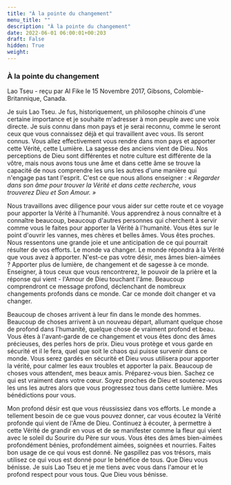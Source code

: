 ```yaml
---
title: "À la pointe du changement"
menu_title: ""
description: "À la pointe du changement"
date: 2022-06-01 06:00:01+00:203
draft: False
hidden: True
weight:
---
```

### À la pointe du changement

Lao Tseu - reçu par Al Fike le 15 Novembre 2017, Gibsons, Colombie-Britannique, Canada.

Je suis Lao Tseu. Je fus, historiquement, un philosophe chinois d'une certaine importance et je souhaite m'adresser à mon peuple avec une voix directe. Je suis connu dans mon pays et je serai reconnu, comme le seront ceux que vous connaissez déjà et qui travaillent avec vous. Ils seront connus. Vous allez effectivement vous rendre dans mon pays et apporter cette Vérité, cette Lumière. La sagesse des anciens vient de Dieu. Nos perceptions de Dieu sont différentes et notre culture est différente de la vôtre, mais nous avons tous une âme et dans cette âme se trouve la capacité de nous comprendre les uns les autres d'une manière qui n'engage pas tant l'esprit. C'est ce que nous allons enseigner : *« Regarder dans son âme pour trouver la Vérité et dans cette recherche, vous trouverez Dieu et Son Amour. »*

Nous travaillons avec diligence pour vous aider sur cette route et ce voyage pour apporter la Vérité à l'humanité. Vous apprendrez à nous connaître et à connaître beaucoup, beaucoup d'autres personnes qui cherchent à servir comme vous le faites pour apporter la Vérité à l'humanité. Vous êtes sur le point d'ouvrir les vannes, mes chères et belles âmes. Vous êtes proches. Nous ressentons une grande joie et une anticipation de ce qui pourrait résulter de vos efforts. Le monde va changer. Le monde répondra à la Vérité que vous avez à apporter. N'est-ce pas votre désir, mes âmes bien-aimées ? Apporter plus de lumière, de changement et de sagesse à ce monde. Enseigner, à tous ceux que vous rencontrerez, le pouvoir de la prière et la réponse qui vient - l'Amour de Dieu touchant l'âme. Beaucoup comprendront ce message profond, déclenchant de nombreux changements profonds dans ce monde. Car ce monde doit changer et va changer.

Beaucoup de choses arrivent à leur fin dans le monde des hommes. Beaucoup de choses arrivent à un nouveau départ, allumant quelque chose de profond dans l'humanité, quelque chose de vraiment profond et beau. Vous êtes à l'avant-garde de ce changement et vous êtes donc des âmes précieuses, des perles hors de prix. Dieu vous protège et vous garde en sécurité et il le fera, quel que soit le chaos qui puisse survenir dans ce monde. Vous serez gardés en sécurité et Dieu vous utilisera pour apporter la vérité, pour calmer les eaux troubles et apporter la paix. Beaucoup de choses vous attendent, mes beaux amis. Préparez-vous bien. Sachez ce qui est vraiment dans votre cœur. Soyez proches de Dieu et soutenez-vous les uns les autres alors que vous progressez tous dans cette lumière. Mes bénédictions pour vous. 

Mon profond désir est que vous réussissiez dans vos efforts. Le monde a tellement besoin de ce que vous pouvez donner, car vous écoutez la Vérité profonde qui vient de l'Âme de Dieu. Continuez à écouter, à permettre à cette Vérité de grandir en vous et de se manifester comme la fleur qui vient avec le soleil du Sourire du Père sur vous. Vous êtes des âmes bien-aimées profondément bénies, profondément aimées, soignées et nourries. Faites bon usage de ce qui vous est donné. Ne gaspillez pas vos trésors, mais utilisez ce qui vous est donné pour le bénéfice de tous. Que Dieu vous bénisse. Je suis Lao Tseu et je me tiens avec vous dans l'amour et le profond respect pour vous tous. Que Dieu vous bénisse.
